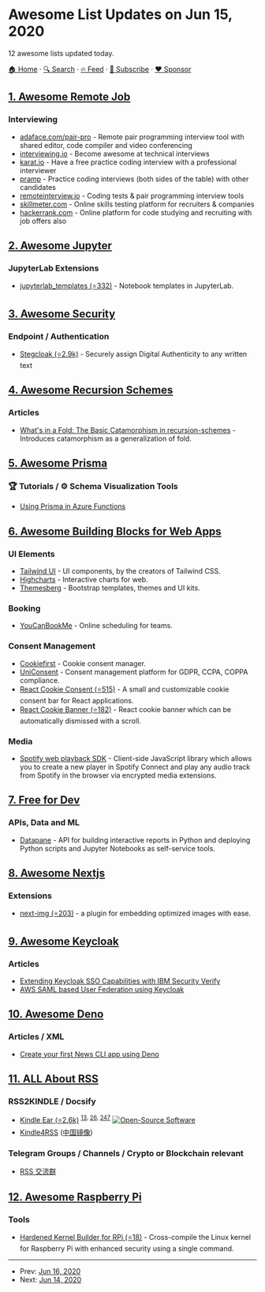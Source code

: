 # Awesome List Updates on Jun 15, 2020

12 awesome lists updated today.

[🏠 Home](/README.md) · [🔍 Search](https://www.trackawesomelist.com/search/) · [🔥 Feed](https://www.trackawesomelist.com/rss.xml) · [📮 Subscribe](https://trackawesomelist.us17.list-manage.com/subscribe?u=d2f0117aa829c83a63ec63c2f&id=36a103854c) · [❤️  Sponsor](https://github.com/sponsors/theowenyoung)



## [1. Awesome Remote Job](/content/lukasz-madon/awesome-remote-job/README.md)

### Interviewing

*   [adaface.com/pair-pro](https://www.adaface.com/pair-pro) - Remote pair programming interview tool with shared editor, code compiler and video conferencing
*   [interviewing.io](https://interviewing.io/) - Become awesome at technical interviews
*   [karat.io](https://karat.com/) - Have a free practice coding interview with a professional interviewer
*   [pramp](https://pramp.com) - Practice coding interviews (both sides of the table) with other candidates
*   [remoteinterview.io](https://www.remoteinterview.io/) - Coding tests & pair programming interview tools
*   [skillmeter.com](https://skillmeter.com/) - Online skills testing platform for recruiters & companies
*   [hackerrank.com](https://www.hackerrank.com/) - Online platform for code studying and recruiting with job offers also

## [2. Awesome Jupyter](/content/markusschanta/awesome-jupyter/README.md)

### JupyterLab Extensions

*   [jupyterlab\_templates (⭐332)](https://github.com/jpmorganchase/jupyterlab_templates) - Notebook templates in JupyterLab.

## [3. Awesome Security](/content/sbilly/awesome-security/README.md)

### Endpoint / Authentication

*   [Stegcloak (⭐2.9k)](https://github.com/kurolabs/stegcloak) - Securely assign Digital Authenticity to any written text

## [4. Awesome Recursion Schemes](/content/passy/awesome-recursion-schemes/README.md)

### Articles

*   [What's in a Fold: The Basic Catamorphism in recursion-schemes](https://duplode.github.io/posts/whats-in-a-fold.html) - Introduces catamorphism as a generalization of fold.

## [5. Awesome Prisma](/content/catalinmiron/awesome-prisma/README.md)

### :trophy: Tutorials / :gear: Schema Visualization Tools

*   [Using Prisma in Azure Functions](https://swacblooms.com/using-prisma-in-azure-functions/)

## [6. Awesome Building Blocks for Web Apps](/content/componently-com/awesome-building-blocks-for-web-apps/README.md)

### UI Elements

*   [Tailwind UI](https://tailwindui.com/) - UI components, by the creators of Tailwind CSS.
*   [Highcharts](https://www.highcharts.com/) - Interactive charts for web.
*   [Themesberg](https://themesberg.com) - Bootstrap templates, themes and UI kits.

### Booking

*   [YouCanBookMe](https://youcanbook.me/) - Online scheduling for teams.

### Consent Management

*   [Cookiefirst](https://cookiefirst.com/) - Cookie consent manager.
*   [UniConsent](https://www.uniconsent.com/) - Consent management platform for GDPR, CCPA, COPPA compliance.
*   [React Cookie Consent (⭐515)](https://github.com/Mastermindzh/react-cookie-consent) - A small and customizable cookie consent bar for React applications.
*   [React Cookie Banner (⭐182)](https://github.com/buildo/react-cookie-banner) - React cookie banner which can be automatically dismissed with a scroll.

### Media

*   [Spotify web playback SDK](https://developer.spotify.com/documentation/web-playback-sdk/) - Client-side JavaScript library which allows you to create a new player in Spotify Connect and play any audio track from Spotify in the browser via encrypted media extensions.

## [7. Free for Dev](/content/ripienaar/free-for-dev/README.md)

### APIs, Data and ML

*   [Datapane](https://datapane.com) - API for building interactive reports in Python and deploying Python scripts and Jupyter Notebooks as self-service tools.

## [8. Awesome Nextjs](/content/unicodeveloper/awesome-nextjs/README.md)

### Extensions

*   [next-img (⭐203)](https://github.com/humaans/next-img/) - a plugin for embedding optimized images with ease.

## [9. Awesome Keycloak](/content/thomasdarimont/awesome-keycloak/README.md)

### Articles

*   [Extending Keycloak SSO Capabilities with IBM Security Verify](https://community.ibm.com/community/user/security/blogs/jason-choi1/2020/06/10/extending-keycloak-sso-capabilities-with-ibm-secur)
*   [AWS SAML based User Federation using Keycloak](https://medium.com/@karanbir.tech/aws-connect-saml-based-identity-provider-using-keycloak-9b3e6d0111e6)

## [10. Awesome Deno](/content/denolib/awesome-deno/README.md)

### Articles / XML

*   [Create your first News CLI app using Deno](https://medium.com/javascript-in-plain-english/creating-your-first-news-cli-app-using-deno-e1470398c627)

## [11. ALL About RSS](/content/AboutRSS/ALL-about-RSS/README.md)

### RSS2KINDLE / Docsify

*   [Kindle Ear (⭐2.6k)](https://github.com/cdhigh/KindleEar) <sup>[13](https://t.me/s/aboutrss/13), [26](https://t.me/s/aboutrss/26), [247](https://t.me/s/aboutrss/247)</sup> [![Open-Source Software](https://github.com/AboutRSS/ALL-about-RSS/raw/master/media/open-source.png)](https://github.com/cdhigh/KindleEar)
*   [Kindle4RSS](http://kindle4rss.com/) ([中国镜像](https://inkread.com/))

### Telegram Groups / Channels / Crypto or Blockchain relevant

*   [RSS 交流群](https://t.me/joinchat/Ag98F0evTbZwY8HB7oH4fA)

## [12. Awesome Raspberry Pi](/content/thibmaek/awesome-raspberry-pi/README.md)

### Tools

*   [Hardened Kernel Builder for RPi (⭐18)](https://github.com/tschaffter/raspberry-pi-kernel-hardened) - Cross-compile the Linux kernel for Raspberry Pi with enhanced security using a single command.

---

- Prev: [Jun 16, 2020](/content/2020/06/16/README.md)
- Next: [Jun 14, 2020](/content/2020/06/14/README.md)